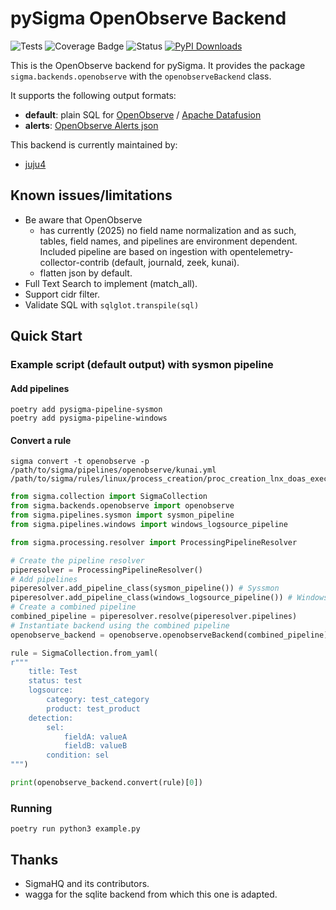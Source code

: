 # pySigma OpenObserve Backend

![Tests](https://github.com/juju4/pySigma-backend-openobserve/actions/workflows/test.yml/badge.svg)
![Coverage Badge](https://img.shields.io/endpoint?url=https://gist.githubusercontent.com/juju4/0240ecb4d64bacd96821052dafb731c0/raw/test.json)
![Status](https://img.shields.io/badge/Status-pre--release-orange)
[![PyPI Downloads](https://static.pepy.tech/badge/pySigma-backend-openobserve/week)](https://pepy.tech/projects/pySigma-backend-openobserve)

This is the OpenObserve backend for pySigma. It provides the package `sigma.backends.openobserve` with the `openobserveBackend` class.

It supports the following output formats:

* **default**: plain SQL for [OpenObserve](https://openobserve.ai/docs/sql_reference/) / [Apache Datafusion](https://datafusion.apache.org/user-guide/sql/index.html)
* **alerts**: [OpenObserve Alerts json](https://YOURSERVER/swagger/#/Alerts/CreateAlert)

This backend is currently maintained by:

* [juju4](https://github.com/juju4/)

## Known issues/limitations

* Be aware that OpenObserve
  * has currently (2025) no field name normalization and as such, tables, field names, and pipelines are environment dependent. Included pipeline are based on ingestion with opentelemetry-collector-contrib (default, journald, zeek, kunai).
  * flatten json by default.
* Full Text Search to implement (match_all).
* Support cidr filter.
* Validate SQL with `sqlglot.transpile(sql)`

## Quick Start

### Example script (default output) with sysmon pipeline

#### Add pipelines

```shell
poetry add pysigma-pipeline-sysmon
poetry add pysigma-pipeline-windows
```

#### Convert a rule

```shell
sigma convert -t openobserve -p /path/to/sigma/pipelines/openobserve/kunai.yml /path/to/sigma/rules/linux/process_creation/proc_creation_lnx_doas_execution.yml
```

```python
from sigma.collection import SigmaCollection
from sigma.backends.openobserve import openobserve
from sigma.pipelines.sysmon import sysmon_pipeline
from sigma.pipelines.windows import windows_logsource_pipeline

from sigma.processing.resolver import ProcessingPipelineResolver

# Create the pipeline resolver
piperesolver = ProcessingPipelineResolver()
# Add pipelines
piperesolver.add_pipeline_class(sysmon_pipeline()) # Syssmon
piperesolver.add_pipeline_class(windows_logsource_pipeline()) # Windows
# Create a combined pipeline
combined_pipeline = piperesolver.resolve(piperesolver.pipelines)
# Instantiate backend using the combined pipeline
openobserve_backend = openobserve.openobserveBackend(combined_pipeline)

rule = SigmaCollection.from_yaml(
r"""
    title: Test
    status: test
    logsource:
        category: test_category
        product: test_product
    detection:
        sel:
            fieldA: valueA
            fieldB: valueB
        condition: sel
""")

print(openobserve_backend.convert(rule)[0])

```

### Running

```shell
poetry run python3 example.py
```

## Thanks

* SigmaHQ and its contributors.
* wagga for the sqlite backend from which this one is adapted.
